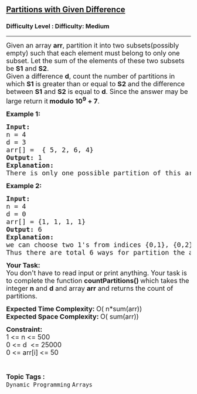 <h2><a href="https://www.geeksforgeeks.org/problems/partitions-with-given-difference/1?page=1&difficulty=Medium&status=unsolved,attempted&sortBy=submissions">Partitions with Given Difference</a></h2><h3>Difficulty Level : Difficulty: Medium</h3><hr><div class="problems_problem_content__Xm_eO"><p><span style="font-size: 18px;">Given an array <strong>arr</strong>, partition it into two subsets(possibly empty) such that each element must belong to only one subset. Let the sum of the elements of these two subsets be <strong>S1</strong> and <strong>S2</strong>.&nbsp;<br></span><span style="font-size: 18px;">Given a difference <strong>d</strong>, count the number of partitions in which <strong>S1</strong> is greater than or equal to <strong>S2</strong> and the difference between <strong>S1</strong> and <strong>S2</strong> is equal to <strong>d</strong>. Since the answer may be large return it<strong> modulo 10<sup>9</sup>&nbsp;+ 7</strong>.</span></p>
<p><strong><span style="font-size: 18px;">Example 1:</span></strong></p>
<pre><span style="font-size: 18px;"><strong>Input:</strong>
n = 4<br>d = 3
arr[] =  { 5, 2, 6, 4}
<strong>Output: </strong>1
<strong>Explanation:
</strong>There is only one possible partition of this array. Partition : {6, 4}, {5, 2}. The subset difference between subset sum is: (6 + 4) - (5 + 2) = 3.</span></pre>
<p><strong><span style="font-size: 18px;">Example 2:</span></strong></p>
<pre><span style="font-size: 18px;"><strong>Input:
</strong>n = 4<br>d = 0 <br>arr[] = {1, 1, 1, 1} <br><strong>Output:</strong> 6 <br><strong>Explanation:</strong><br>we can choose two 1's from indices {0,1}, {0,2}, {0,3}, {1,2}, {1,3}, {2,3} and put them in S1 and remaning two 1's in S2.<br>Thus there are total 6 ways for partition the array arr. </span></pre>
<p><strong><span style="font-size: 18px;">Your Task:</span></strong><br><span style="font-size: 18px;">You don't have to read input or print anything. Your task is to complete the function&nbsp;<strong>countPartitions()&nbsp;</strong>which takes the integer&nbsp;<strong>n</strong>&nbsp;and <strong>d</strong> and array <strong>arr</strong> and returns the count of partitions.</span></p>
<p><span style="font-size: 18px;"><strong style="font-size: medium;"><span style="font-size: 18px;">Expected Time Complexity:&nbsp;</span></strong><span>O( n*sum(arr))</span><br style="font-size: medium;"><strong style="font-size: medium;"><span style="font-size: 18px;">Expected Space Complexity:&nbsp;</span></strong><span>O( sum(arr))</span></span></p>
<p><strong><span style="font-size: 18px;">Constraint:</span></strong><br><span style="font-size: 18px;">1 &lt;= n &lt;= 500<br>0 &lt;= d&nbsp; &lt;= 25000<br>0 &lt;= arr[i] &lt;= 50</span></p></div><br><p><span style=font-size:18px><strong>Topic Tags : </strong><br><code>Dynamic Programming</code>&nbsp;<code>Arrays</code>&nbsp;